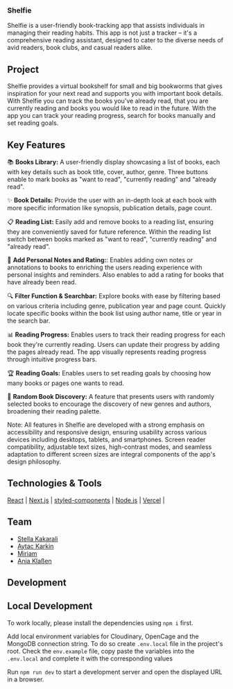 ### Shelfie

Shelfie is a user-friendly book-tracking app that assists individuals in managing their reading habits. This app is not just a tracker – it's a comprehensive reading assistant, designed to cater to the diverse needs of avid readers, book clubs, and casual readers alike.

## Project

Shelfie provides a virtual bookshelf for small and big bookworms that gives inspiration for your next read and supports you with important book details. With Shelfie you can track the books you've already read, that you are currently reading and books you would like to read in the future. With the app you can track your reading progress, search for books manually and set reading goals.

## Key Features

📚 **Books Library:**
A user-friendly display showcasing a list of books, each with key details such as book title, cover, author, genre. Three buttons enable to mark books as "want to read", "currently reading" and "already read". 

✨ **Book Details:** 
Provide the user with an in-depth look at each book with more specific information like synopsis, publication details, page count.

📋 **Reading List:** 
Easily add and remove books to a reading list, ensuring they are conveniently saved for future reference. Within the reading list switch between books marked as "want to read", "currently reading" and "already read".

📝 **Add Personal Notes and Rating:**:
Enables adding own notes or annotations to books to enriching the users reading experience with personal insights and reminders. Also enables to add a rating for books that have already been read.

🔍 **Filter Function & Searchbar:**
Explore books with ease by filtering based on various criteria including genre, publication year and page count. Quickly locate specific books within the book list using author name, title or year in the search bar. 

📊 **Reading Progress:** 
Enables users to track their reading progress for each book they're currently reading. Users can update their progress by adding the pages already read. The app visually represents reading progress through intuitive progress bars.

🏆 **Reading Goals:** 
Enables users to set reading goals by choosing how many books or pages one wants to read.

🎰 **Random Book Discovery:** 
A feature that presents users with randomly selected books to encourage the discovery of new genres and authors, broadening their reading palette.

Note: All features in Shelfie are developed with a strong emphasis on accessibility and responsive design, ensuring usability across various devices including desktops, tablets, and smartphones. Screen reader compatibility, adjustable text sizes, high-contrast modes, and seamless adaptation to different screen sizes are integral components of the app's design philosophy.

## Technologies & Tools

[React](https://react.dev/) | [Next.js](https://nextjs.org/) | [styled-components](https://styled-components.com/) | [Node.js](https://nodejs.org/en) | [Vercel](https://vercel.com/) |

## Team

- [Stella Kakarali](https://github.com/StellaKakarali)
- [Aytac Karkin](https://github.com/Aytac-Karkin)
- [Miriam](https://github.com/Miriam-Voelkl)
- [Anja Klaßen](https://github.com/Anja-Klassen)

## Development

## Local Development

To work locally, please install the dependencies using `npm i` first.

Add local environment variables for Cloudinary, OpenCage and the MongoDB connection string.
To do so create `.env.local` file in the project's root.
Check the `env.example` file, copy paste the variables into the `.env.local` and complete it with the corresponding values

Run `npm run dev` to start a development server and open the displayed URL in a browser.

